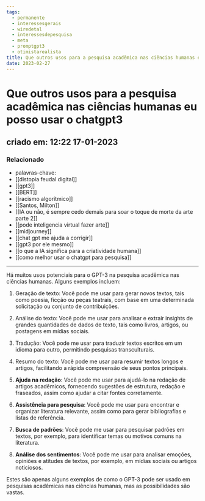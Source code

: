 ```yaml
---
tags:
  - permanente
  - interessesgerais
  - wiredetal
  - interessesdepesquisa
  - meta
  - promptgpt3
  - otimistarealista
title: Que outros usos para a pesquisa acadêmica nas ciências humanas eu posso usar o chatgpt3
date: 2023-02-27
---
```

# Que outros usos para a pesquisa acadêmica nas ciências humanas eu posso usar o chatgpt3
## criado em: 12:22 17-01-2023

### Relacionado
- palavras-chave:    
- [[distopia feudal digital]]
- [[gpt3]]
- [[BERT]]
- [[racismo algorítmico]]
- [[Santos, Milton]]
- [[IA ou não, é sempre cedo demais para soar o toque de morte da arte parte 2]]
- [[pode inteligencia virtual fazer arte]]
- [[midjourney]]
- [[chat gpt me ajuda a corrigir]]
- [[gpt3 por ele mesmo]]
- [[o que a IA significa para a criatividade humana]]
- [[como melhor usar o chatgpt para pesquisa]]
---
Há muitos usos potenciais para o GPT-3 na pesquisa acadêmica nas ciências humanas. Alguns exemplos incluem:

1.  Geração de texto: Você pode me usar para gerar novos textos, tais como poesia, ficção ou peças teatrais, com base em uma determinada solicitação ou conjunto de contribuições.
    
2.  Análise do texto: Você pode me usar para analisar e extrair insights de grandes quantidades de dados de texto, tais como livros, artigos, ou postagens em mídias sociais.
    
3.  Tradução: Você pode me usar para traduzir textos escritos em um idioma para outro, permitindo pesquisas transculturais.
    
4.  Resumo do texto: Você pode me usar para resumir textos longos e artigos, facilitando a rápida compreensão de seus pontos principais.
    
5.  **Ajuda na redação**: Você pode me usar para ajudá-lo na redação de artigos acadêmicos, fornecendo sugestões de estrutura, redação e fraseados, assim como ajudar a citar fontes corretamente.
    
6.  **Assistência para pesquisa**: Você pode me usar para encontrar e organizar literatura relevante, assim como para gerar bibliografias e listas de referência.
    
7.  **Busca de padrões**: Você pode me usar para pesquisar padrões em textos, por exemplo, para identificar temas ou motivos comuns na literatura.
    
8.  **Análise dos sentimentos**: Você pode me usar para analisar emoções, opiniões e atitudes de textos, por exemplo, em mídias sociais ou artigos noticiosos.
    

Estes são apenas alguns exemplos de como o GPT-3 pode ser usado em pesquisas acadêmicas nas ciências humanas, mas as possibilidades são vastas.